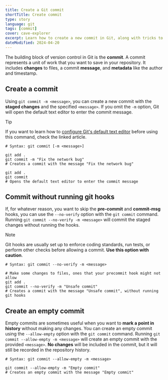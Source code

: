 ```yaml
---
title: Create a Git commit
shortTitle: Create commit
type: story
language: git
tags: [commit]
cover: cave-explorer
excerpt: Learn how to create a new commit in Git, along with tricks to skip Git hooks and create empty commits.
dateModified: 2024-04-20
---
```


The building block of version control in Git is the **commit**. A commit represents a unit of work that you want to save in your repository. It includes **changes** to files, a commit **message**, and **metadata** like the author and timestamp.

## Create a commit

Using `git commit -m <message>`, you can create a new commit with the **staged changes** and the specified `<message>`. If you omit the `-m` option, Git will open the default text editor to enter the commit message.

> [!TIP]
>
> If you want to learn how to [configure Git's default text editor](/git/s/configure-default-text-editor) before using this command, check the linked article.

```shell
# Syntax: git commit [-m <message>]

git add .
git commit -m "Fix the network bug"
# Creates a commit with the message "Fix the network bug"

git add .
git commit
# Opens the default text editor to enter the commit message
```

## Commit without running git hooks

If, for whatever reason, you want to skip the **pre-commit** and **commit-msg** hooks, you can use the `--no-verify` option with the `git commit` command. Running `git commit --no-verify -m <message>` will commit the staged changes without running the hooks.

> [!NOTE]
>
> Git hooks are usually set up to enforce coding standards, run tests, or perform other checks before allowing a commit. **Use this option with caution**.

```shell
# Syntax: git commit --no-verify -m <message>

# Make some changes to files, ones that your precommit hook might not allow
git add .
git commit --no-verify -m "Unsafe commit"
# Creates a commit with the message "Unsafe commit", without running git hooks
```

## Create an empty commit

Empty commits are sometimes useful when you want to **mark a point in history** without making any changes. You can create an empty commit using the `--allow-empty` option with the `git commit` command. Running `git commit --allow-empty -m <message>` will create an empty commit with the provided `<message>`. **No changes** will be included in the commit, but it will still be recorded in the repository history.

```shell
# Syntax: git commit --allow-empty -m <message>

git commit --allow-empty -m "Empty commit"
# Creates an empty commit with the message "Empty commit"
```
